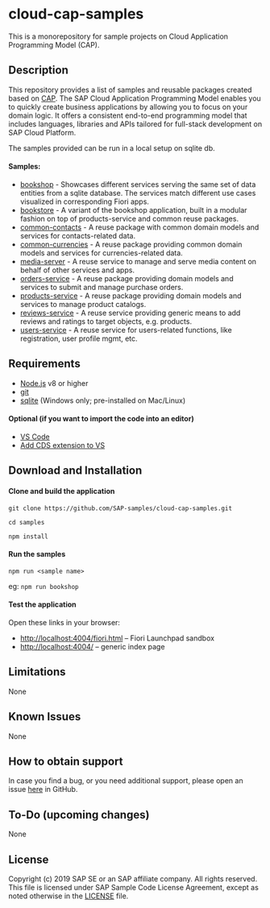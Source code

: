 # cloud-cap-samples

This is a monorepository for sample projects on Cloud Application Programming Model (CAP).

## Description

This repository provides a list of samples and reusable packages created based on [CAP](https://help.sap.com/viewer/65de2977205c403bbc107264b8eccf4b/Cloud/en-US/00823f91779d4d42aa29a498e0535cdf.html?q=cloud%20application%20programming%20model).
The SAP Cloud Application Programming Model enables you to quickly create business applications by allowing you to focus on your domain logic. It offers a consistent end-to-end programming model that includes languages, libraries and APIs tailored for full-stack development on SAP Cloud Platform.

The samples provided can be run in a local setup on sqlite db. 

#### Samples:
* [bookshop](./packages/bookshop) - Showcases different services serving the same set of data entities from a sqlite database. The services match different use cases visualized in corresponding Fiori apps.
* [bookstore](./packages/bookstore) - A variant of the bookshop application, built in a modular fashion on top of products-service and common reuse packages.
* [common-contacts](./packages/common-contacts) -  A reuse package with common domain models and services for contacts-related data.
* [common-currencies](./packages/common-currencies) - A reuse package providing common domain models and services for currencies-related data.
* [media-server](./packages/media-server) - A reuse service to manage and serve media content on behalf of other services and apps.
* [orders-service](./packages/orders-service) - A reuse package providing domain models and services to submit and manage purchase orders.
* [products-service](./packages/products-service) - A reuse package providing domain models and services to manage product catalogs.
* [reviews-service](./packages/reviews-service) - A reuse service providing generic means to add reviews and ratings to target objects, e.g. products.
* [users-service](./packages/users-service) - A reuse service for users-related functions, like registration, user profile mgmt, etc.


## Requirements
* [Node.js](https://nodejs.org/en/) v8 or higher
* [git](https://git-scm.com) 
* [sqlite](https://www.sqlite.org/download.html) (Windows only; pre-installed on Mac/Linux)

#### Optional (if you want to import the code into an editor)
* [VS Code](https://code.visualstudio.com) 
* [Add CDS extension to VS](https://help.sap.com/viewer/65de2977205c403bbc107264b8eccf4b/Cloud/en-US/be944d6d51f343f6b3f53c29c44ff00a.html)

## Download and Installation

#### Clone and build the application
`git clone https://github.com/SAP-samples/cloud-cap-samples.git`

`cd samples`

`npm install`

#### Run the samples

`npm run <sample name>`

eg: `npm run bookshop`

#### Test the application

Open these links in your browser:

* <http://localhost:4004/fiori.html> &ndash; Fiori Launchpad sandbox
* <http://localhost:4004/> &ndash; generic index page

## Limitations

None

## Known Issues

None 

## How to obtain support

In case you find a bug, or you need additional support, please open an issue [here](https://github.wdf.sap.corp/staging-for-SAP-samples-public/cloud-cap-samples/issues) in GitHub.

## To-Do (upcoming changes)

None

## License

Copyright (c) 2019 SAP SE or an SAP affiliate company. All rights reserved. This file is licensed under SAP Sample Code License Agreement, except as noted otherwise in the [LICENSE](/LICENSE) file.

